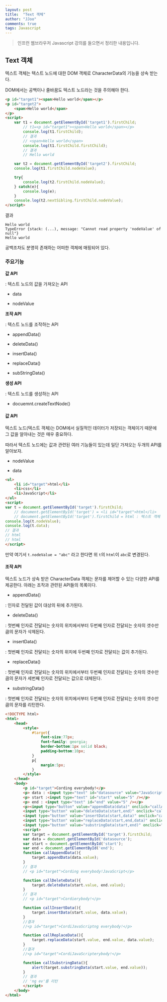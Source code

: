 ```yaml
---
layout: post
title:  "Text 객체"
author: "JJoo"
comments: true
tags: Javascript
---
```



> 인프런 웹브라우저 Javascript 강의를 들으면서 정리한 내용입니다. 

## Text 객체

텍스트 객체는 텍스트 노드에 대한 DOM 객체로 CharacterData의 기능을 상속 받는다. 

DOM에서는 공백이나 줄바꿈도 텍스트 노드라는 것을 주의해야 한다.

```html
<p id="target1"><span>Hello world</span></p>
<p id="target2">
	<span>Hello world</span>
</p>
<script>
    var t1 = document.getElementById('target1').firstChild; 
        // t1=<p id="target1"><span>Hello world</span></p>
        console.log(t1.firstChild);
        // 결과 
        // <span>Hello world</span>
        console.log(t1.firstChild.firstChild);
        // 결과 
        // Hello world

    var t2 = document.getElementById('target2').firstChild;
    console.log(t1.firstChild.nodeValue);

    try{
        console.log(t2.firstChild.nodeValue); 
    } catch(e){
        console.log(e);
    }
    console.log(t2.nextSibling.firstChild.nodeValue);
</script>
```

결과 

```
Hello world
TypeError {stack: (...), message: "Cannot read property 'nodeValue' of null"}
Hello world
```

공백조차도 분명히 존재하는 어떠한 객체에 매핑되어 있다. 



### 주요기능

**값 API**

: 텍스트 노드의 값을 가져오는 API

- data

- nodeValue

**조작 API**

: 텍스트 노드를 조작하는 API

- appendData()

- deleteData()

- insertData()

- replaceData()

- subStringData()

**생성 API**

: 텍스트 노드를 생성하는 API

- docuemnt.createTextNode()


#### 값 API 

텍스트 노드(텍스트 객체)는 DOM에서 실질적인 데이터가 저장되는 객체이기 때문에 그 값을 알아내는 것은 매우 중요하다.

따라서 텍스트 노드에는 값과 관련된 여러 기능들이 있는데 일단 가져오는 두개의 API를 알아보자.

- nodeValue

- data

```html
<ul>
	<li id="target">html</li> 
	<li>css</li>
	<li>JavaScript</li>
</ul>
<script>
var t = document.getElementById('target').firstChild;
	// document.getElementById('target') = <li id="target">html</li>
	// document.getElementById('target').firstChild = html : 텍스트 객체
console.log(t.nodeValue);
console.log(t.data);
// 결과
// html
// html
</script>
```

만약 여기서 `t.nodeValue = "abc"` 라고 한다면 위 `t`의 `html`이 `abc`로 변경된다. 


#### 조작 API 

텍스트 노드가 상속 받은 CharacterData 객체는 문자를 제어할 수 있는 다양한 API를 제공한다. 아래는 조작과 관련된 API들의 목록이다.

- appendData() 

: 인자로 전달된 값이 대상의 뒤에 추가된다. 

- deleteData() 

: 첫번째 인자로 전달되는 숫자의 위치에서부터 두번째 인자로 전달되는 숫자의 갯수만큼의 문자가 삭제된다. 

- insertData() 

: 첫번째 인자로 전달되는 숫자의 위치에 두번째 인자로 전달되는 값이 추가된다. 

- replaceData() 

: 첫번째 인자로 전달되는 숫자의 위치에서부터 두번째 인자로 전달되는 숫자의 갯수만큼의 문자가 세번째 인자로 전달되는 값으로 대체된다. 

- substringData() 

: 첫번째 인자로 전달되는 숫자의 위치에서부터 두번째 인자로 전달되는 숫자의 갯수만큼의 문자를 리턴한다. 


```html
<!DOCTYPE html>
<html>
    <head>
        <style>
            #target{
                font-size:77px;
                font-family: georgia;
                border-bottom:1px solid black;
                padding-bottom:10px;
            }
            p{
                margin:5px;
            }
        </style>
    </head>
    <body>
        <p id="target">Cording everybody!</p>
        <p> data : <input type="text" id="datasource" value="JavaScript" /></p>
        <p> start :<input type="text" id="start" value="5" /></p>
        <p> end : <input type="text" id="end" value="5" /></p>
        <p><input type="button" value="appendData(data)" onclick="callAppendData()" />
        <input type="button" value="deleteData(start,end)" onclick="callDeleteData()" />
        <input type="button" value="insertData(start,data)" onclick="callInsertData()" />
        <input type="button" value="replaceData(start,end,data)" onclick="callReplaceData()" />
        <input type="button" value="substringData(start,end)" onclick="callSubstringData()" /></p>
        <script>
        var target = document.getElementById('target').firstChild;
        var data = document.getElementById('datasource');
        var start = document.getElementById('start');
        var end = document.getElementById('end');
        function callAppendData(){
            target.appendData(data.value);
        }
        // 결과 
        // <p id="target">Cording everybody!JavaScript</p>

        function callDeleteData(){
            target.deleteData(start.value, end.value);
        }
        // 결과
        // <p id="target">Cordierybody!</p>

        function callInsertData(){
            target.insertData(start.value, data.value); 
        }
        //결과
        //<p id="target">CordiJavaScriptng everybody!</p>

        function callReplaceData(){
            target.replaceData(start.value, end.value, data.value);
        }
        //결과
        //<p id="target">CordiJavaScripterybody!</p>

        function callSubstringData(){
            alert(target.substringData(start.value, end.value));
        }
        // 결과
        // 'ng ev'를 리턴 
        </script>
    </body>
</html>
```
